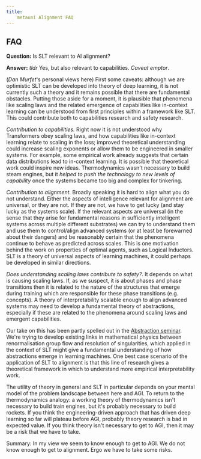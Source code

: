 ```yaml
---
title:
    metauni Alignment FAQ
---
```


## FAQ

**Question:** Is SLT relevant to AI alignment?

**Answer:** *tldr* Yes, but also relevant to capabilities. *Caveat emptor*.

(*Dan Murfet*'s personal views here) First some caveats: although we are optimistic SLT can be developed into theory of deep learning, it is not currently such a theory and it remains possible that there are fundamental obstacles. Putting those aside for a moment, it is plausible that phenomena like scaling laws and the related emergence of capabilities like in-context learning can be understood from first principles within a framework like SLT. This could contribute both to capabilities research and safety research.

*Contribution to capabilities.* Right now it is not understood why Transformers obey scaling laws, and how capabilities like in-context learning relate to scaling in the loss; improved theoretical understanding could increase scaling exponents or allow them to be engineered in smaller systems. For example, some empirical work already suggests that certain data distributions lead to in-context learning. It is possible that theoretical work could inspire new ideas. Thermodynamics wasn't necessary to build steam engines, but it *helped to push the technology to new levels of capability* once the systems became too big and complex for tinkering.

*Contribution to alignment.* Broadly speaking it is hard to align what you do not understand. Either the aspects of intelligence relevant for alignment are universal, or they are not. If they are not, we have to get lucky (and stay lucky as the systems scale). If the relevant aspects are universal (in the sense that they arise for fundamental reasons in sufficiently intelligent systems across multiple different substrates) we can try to understand them and use them to control/align advanced systems (or at least be forewarned about their dangers) and be reasonably certain that the phenomena continue to behave as predicted across scales. This is one motivation behind the work on properties of optimal agents, such as Logical Inductors. SLT is a theory of universal aspects of learning machines, it could perhaps be developed in similar directions.

*Does understanding scaling laws contribute to safety?*. It depends on what is causing scaling laws. If, as we suspect, it is about phases and phase transitions then it is related to the nature of the structures that emerge during training which are responsible for these phase transitions (e.g. concepts). A theory of interpretability scalable enough to align advanced systems may need to develop a fundamental theory of abstractions, especially if these are related to the phenomena around scaling laws and emergent capabilities.

Our take on this has been partly spelled out in the [Abstraction seminar](https://metauni.org/abstraction/). We're trying to develop existing links in mathematical physics between renormalisation group flow and resolution of singularities, which applied in the context of SLT might give a fundamental understanding of how abstractions emerge in learning machines. One best case scenario of the application of SLT to alignment is that this line of research gives a theoretical framework in which to understand more empirical interpretability work.

The utility of theory in general and SLT in particular depends on your mental model of the problem landscape between here and AGI. To return to the thermodynamics analogy: a working theory of thermodynamics isn't necessary to build train engines, but it's probably necessary to build rockets. If you think the engineering-driven approach that has driven deep learning so far will plateau before AGI, probably theory research is bad in expected value. If you think theory isn't necessary to get to AGI, then it may be a risk that we have to take.

Summary: In my view we seem to know enough to get to AGI. We do not know enough to get to alignment. Ergo we have to take some risks.
